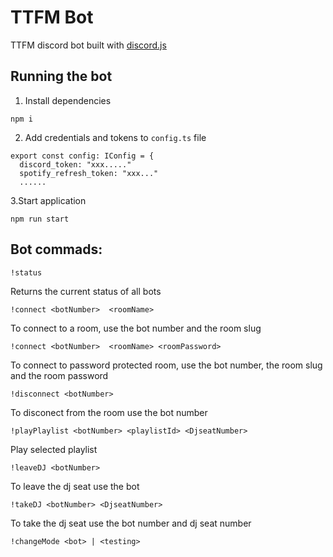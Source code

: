 # TTFM Bot

TTFM discord bot built with [discord.js](https://discord.js.org/#/)

## Running the bot

1. Install dependencies

```
npm i
```

2. Add credentials and tokens to `config.ts` file

```
export const config: IConfig = {
  discord_token: "xxx....."
  spotify_refresh_token: "xxx..."
  ......
```

3.Start application

```
npm run start
```

## Bot commads:

```
!status
```

Returns the current status of all bots

```
!connect <botNumber>  <roomName>
```

To connect to a room, use the bot number and the room slug

```
!connect <botNumber>  <roomName> <roomPassword>
```

To connect to password protected room, use the bot number, the room slug and the room password

```
!disconnect <botNumber>
```

To disconect from the room use the bot number

```
!playPlaylist <botNumber> <playlistId> <DjseatNumber>
```

Play selected playlist

```
!leaveDJ <botNumber>
```

To leave the dj seat use the bot

```
!takeDJ <botNumber> <DjseatNumber>
```

To take the dj seat use the bot number and dj seat number

```
!changeMode <bot> | <testing>
```
